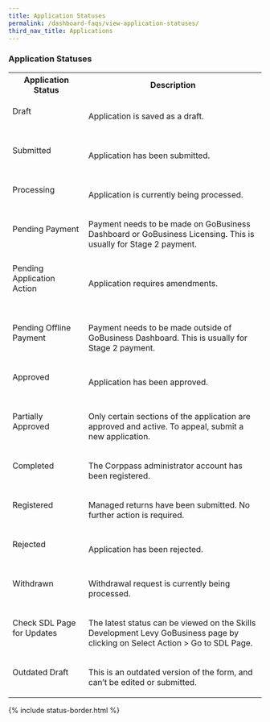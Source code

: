 ```yaml
---
title: Application Statuses
permalink: /dashboard-faqs/view-application-statuses/
third_nav_title: Applications
---
```


### Application Statuses

<table>
<tr>
<th style='width: 30%;'><b>Application Status</b></th>
<th style='width: auto;'><b>Description</b></th>
</tr>
<tr>
<td><p id="status-border" class="teal">Draft</p><br></td>
<td>Application is saved as a draft.</td>
</tr>
<tr>
<td><p id="status-border" class="blue">Submitted</p><br></td>
<td>Application has been submitted.</td>
</tr>
<tr>
<td><p id="status-border" class="blue">Processing</p><br></td>
<td>Application is currently being processed.</td>
</tr>
<tr>
<td><p id="status-border" class="orange">Pending Payment</p><br></td>
<td>Payment needs to be made on GoBusiness Dashboard or GoBusiness Licensing. This is usually for Stage 2 payment.</td>
</tr>
<tr>
<td><p id="status-border" class="orange">Pending Application Action</p><br></td>
<td>Application requires amendments.</td>
</tr>
<tr>
<td><p id="status-border" class="orange">Pending Offline Payment</p><br></td>
<td>Payment needs to be made outside of GoBusiness Dashboard. This is usually for Stage 2 payment.</td>
</tr>
<tr>
<td><p id="status-border" class="green">Approved</p><br></td>
<td>Application has been approved.</td>
</tr>
<tr>
<td><p id="status-border" class="green">Partially Approved</p><br></td>
<td>Only certain sections of the application are approved and active. To appeal, submit a new application.</td>
</tr>
<tr>
<td><p id="status-border" class="green">Completed</p><br></td>
<td>The Corppass administrator account has been registered.</td>
</tr>
<tr>
<td><p id="status-border" class="green">Registered</p><br></td>
<td>Managed returns have been submitted. No further action is required.</td>
</tr>
<tr>
<td><p id="status-border" class="red">Rejected</p><br></td>
<td>Application has been rejected.</td>
</tr>
<tr>
<td><p id="status-border" class="grey">Withdrawn</p><br></td>
<td>Withdrawal request is currently being processed.</td>
</tr>
<tr>
<td><p id="status-border" class="grey">Check SDL Page for Updates</p><br></td>
<td>The latest status can be viewed on the Skills Development Levy GoBusiness page by clicking on Select Action > Go to SDL Page.</td>
</tr>
<tr>
<td><p id="status-border" class="grey">Outdated Draft</p><br></td>
<td>This is an outdated version of the form, and can’t be edited or submitted.</td>
</tr>
</table>

{% include status-border.html %}
